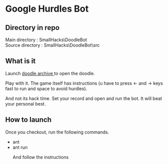 <h1> Google Hurdles Bot </h1>

<h2> Directory in repo </h2>

Main directory   :  SmallHacks\DoodleBot <br>
Source directory :  SmallHacks\DoodleBot\src

<h2> What is it </h2>

Launch <a href='http://www.google.com/doodles/hurdles-2012'> doodle archive </a> to open the doodle.
<p>
Play with it. The game itself has instructions (u have to press <- and -> keys fast to run and space to avoid hurdles).

And not its hack time. Set your record and open and run the bot. It will beat your personal best.

<h2> How to launch </h2>

Once you checkout, run the following commands.

<ul>
<li> ant
<li> ant run
</li>

And follow the instructions
